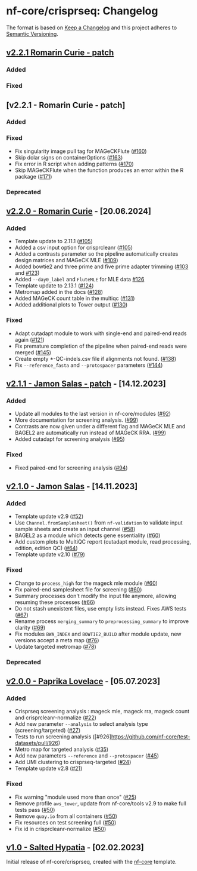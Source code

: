 # nf-core/crisprseq: Changelog

The format is based on [Keep a Changelog](https://keepachangelog.com/en/1.0.0/)
and this project adheres to [Semantic Versioning](https://semver.org/spec/v2.0.0.html).

## [v2.2.1 Romarin Curie - patch](https://github.com/nf-core/crisprseq/pull/174)

### Added

### Fixed


## [v2.2.1 - Romarin Curie - patch]

### Added

### Fixed

- Fix singularity image pull tag for MAGeCKFlute ([#160](https://github.com/nf-core/crisprseq/pull/160))
- Skip dolar signs on containerOptions ([#163](https://github.com/nf-core/crisprseq/pull/163))
- Fix error in R script when adding patterns ([#170](https://github.com/nf-core/crisprseq/pull/170))
- Skip MAGeCKFlute when the function produces an error within the R package ([#171](https://github.com/nf-core/crisprseq/pull/170))

### Deprecated

## [v2.2.0 - Romarin Curie](https://github.com/nf-core/crisprseq/releases/tag/2.2.0) - [20.06.2024]

### Added

- Template update to 2.11.1 ([#105](https://github.com/nf-core/crisprseq/pull/105))
- Added a csv input option for crisprcleanr ([#105](https://github.com/nf-core/crisprseq/pull/105))
- Added a contrasts parameter so the pipeline automatically creates design matrices and MAGeCK MLE ([#109](https://github.com/nf-core/crisprseq/pull/109))
- Added bowtie2 and three prime and five prime adapter trimming ([#103](https://github.com/nf-core/crisprseq/pull/103) and [#123](https://github.com/nf-core/crisprseq/pull/123))
- Added `--day0_label` and `FluteMLE` for MLE data [#126](https://github.com/nf-core/crisprseq/pull/126)
- Template update to 2.13.1 ([#124](https://github.com/nf-core/crisprseq/pull/124))
- Metromap added in the docs ([#128](https://github.com/nf-core/crisprseq/pull/128))
- Added MAGeCK count table in the multiqc ([#131](https://github.com/nf-core/crisprseq/pull/131))
- Added additional plots to Tower output ([#130](https://github.com/nf-core/crisprseq/pull/130))

### Fixed

- Adapt cutadapt module to work with single-end and paired-end reads again ([#121](https://github.com/nf-core/crisprseq/pull/121))
- Fix premature completion of the pipeline when paired-end reads were merged ([#145](https://github.com/nf-core/crisprseq/pull/145))
- Create empty \*-QC-indels.csv file if alignments not found. ([#138](https://github.com/nf-core/crisprseq/pull/138))
- Fix `--reference_fasta` and `--protospacer` parameters ([#144](https://github.com/nf-core/crisprseq/pull/144))

## [v2.1.1 - Jamon Salas - patch](https://github.com/nf-core/crisprseq/releases/tag/2.1.1) - [14.12.2023]

### Added

- Update all modules to the last version in nf-core/modules ([#92](https://github.com/nf-core/crisprseq/pull/92))
- More documentation for screening analysis. ([#99](https://github.com/nf-core/crisprseq/pull/99))
- Contrasts are now given under a different flag and MAGeCK MLE and BAGEL2 are automatically run instead of MAGeCK RRA. ([#99](https://github.com/nf-core/crisprseq/pull/99))
- Added cutadapt for screening analysis ([#95](https://github.com/nf-core/crisprseq/pull/95))

### Fixed

- Fixed paired-end for screening analysis ([#94](https://github.com/nf-core/crisprseq/pull/94))

## [v2.1.0 - Jamon Salas](https://github.com/nf-core/crisprseq/releases/tag/2.1.0) - [14.11.2023]

### Added

- Template update v2.9 ([#52](https://github.com/nf-core/crisprseq/pull/52))
- Use `Channel.fromSamplesheet()` from `nf-validation` to validate input sample sheets and create an input channel ([#58](https://github.com/nf-core/crisprseq/pull/58))
- BAGEL2 as a module which detects gene essentiality ([#60](https://github.com/nf-core/crisprseq/pull/60))
- Add custom plots to MultiQC report (cutadapt module, read processing, edition, edition QC) ([#64](https://github.com/nf-core/crisprseq/pull/64))
- Template update v2.10 ([#79](https://github.com/nf-core/crisprseq/pull/79))

### Fixed

- Change to `process_high` for the mageck mle module ([#60](https://github.com/nf-core/crisprseq/pull/60))
- Fix paired-end samplesheet file for screening ([#60](https://github.com/nf-core/crisprseq/pull/60))
- Summary processes don't modify the input file anymore, allowing resuming these processes ([#66](https://github.com/nf-core/crisprseq/pull/66))
- Do not stash unexistent files, use empty lists instead. Fixes AWS tests ([#67](https://github.com/nf-core/crisprseq/pull/67))
- Rename process `merging_summary` to `preprocessing_summary` to improve clarity ([#69](https://github.com/nf-core/crisprseq/pull/69))
- Fix modules `BWA_INDEX` and `BOWTIE2_BUILD` after module update, new versions accept a meta map ([#76](https://github.com/nf-core/crisprseq/pull/76))
- Update targeted metromap ([#78](https://github.com/nf-core/crisprseq/pull/78))

### Deprecated

## [v2.0.0 - Paprika Lovelace](https://github.com/nf-core/crisprseq/releases/tag/2.0.0) - [05.07.2023]

### Added

- Crisprseq screening analysis : mageck mle, mageck rra, mageck count and crisprcleanr-normalize ([#22](https://github.com/nf-core/crisprseq/pull/22))
- Add new parameter `--analysis` to select analysis type (screening/targeted) ([#27](https://github.com/nf-core/crisprseq/pull/27))
- Tests to run screening analysis ([#926]https://github.com/nf-core/test-datasets/pull/926)
- Metro map for targeted analysis ([#35](https://github.com/nf-core/crisprseq/pull/35))
- Add new parameters `--reference` and `--protospacer` ([#45](https://github.com/nf-core/crisprseq/pull/45))
- Add UMI clustering to crisprseq-targeted ([#24](https://github.com/nf-core/crisprseq/pull/24))
- Template update v2.8 ([#21](https://github.com/nf-core/crisprseq/pull/21))

### Fixed

- Fix warning "module used more than once" ([#25](https://github.com/nf-core/crisprseq/pull/25))
- Remove profile `aws_tower`, update from nf-core/tools v2.9 to make full tests pass ([#50](https://github.com/nf-core/crisprseq/pull/50))
- Remove `quay.io` from all containers ([#50](https://github.com/nf-core/crisprseq/pull/50))
- Fix resources on test screening full ([#50](https://github.com/nf-core/crisprseq/pull/56))
- Fix id in crisprcleanr-normalize ([#50](https://github.com/nf-core/crisprseq/pull/56))

## [v1.0 - Salted Hypatia](https://github.com/nf-core/crisprseq/releases/tag/1.0) - [02.02.2023]

Initial release of nf-core/crisprseq, created with the [nf-core](https://nf-co.re/) template.

